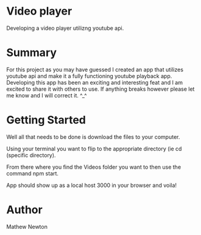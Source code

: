 # Video player 
Developing a video player utilizng youtube api.

# Summary
For this project as you may have guessed I created an app that utilizes youtube api and make it a fully functioning youtube playback app. Developing this app has been an exciting and interesting feat and I am excited to share it with others to use. If anything breaks however please let me know and I will correct it. ^_^

# Getting Started
Well all that needs to be done is download the files to your computer. 

Using your terminal you want to flip to the appropriate directory (ie cd (specific directory). 

From there where you find the Videos folder you want to then use the command npm start.

App should show up as a local host 3000 in your browser and voila!

# Author
Mathew Newton
